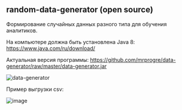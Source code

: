 random-data-generator (open source)
----

Формирование случайных данных разного типа для обучения аналитиков.

На компьютере должна быть установлена Java 8: 
https://www.java.com/ru/download/

Актуальная версия программы: 
https://github.com/mrprogre/data-generator/raw/master/data-generator.jar

![data-generator](https://user-images.githubusercontent.com/45883640/187168639-efcc1bb3-7cea-40e4-8756-66be1a30efff.png)


Пример выгрузки csv:

![image](https://user-images.githubusercontent.com/45883640/187154713-dc6fa3c1-83b0-4c7d-9cf3-a9da86c612be.png)
